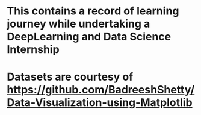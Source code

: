 # This contains a record of learning journey while undertaking a DeepLearning and Data Science Internship
# Datasets are courtesy of https://github.com/BadreeshShetty/Data-Visualization-using-Matplotlib
